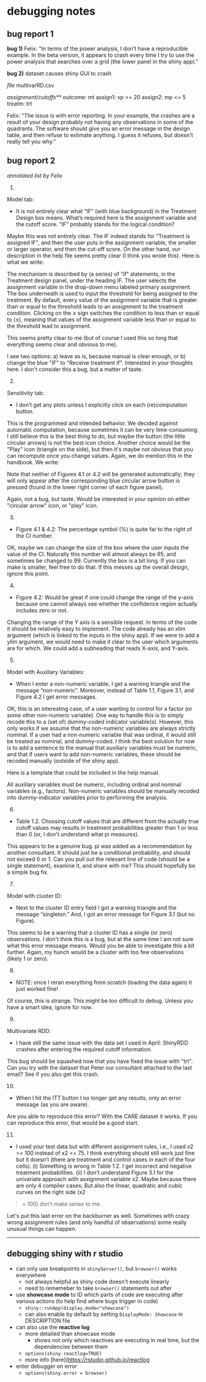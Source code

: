 # debugging notes

## bug report 1

**bug 1)** Felix: "In terms of the power analysis, I don't have a reproducible example. In the beta version, it appears to crash every time I try to use the
power analysis that searches over a grid (the lower panel in the shiny
app)."

**bug 2)** dataset causes shiny GUI to crash

_file_
multivarRD.csv

_assignment/cutoffs**_
outcome: mt
assign1: vp >= 20
assign2: mp <= 5
treatm: trt

Felix: "The issue is with error reporting. In your example, the crashes are a result of your design probably not having any observations in some of the quadrants. The software should give you an error message in the design table, and then refuse to estimate anything. I guess it refuses, but doesn't really tell you why."

## bug report 2
*annotated list by Felix*

1)
Model tab:
+ It is not entirely clear what “IF” (with blue background) in the
Treatment Design box means. What’s required here is the assignment
variable and the cutoff score. “IF” probably stands for the logical
condition?

Maybe this was not entirely clear. The IF indeed stands for "Treatment
is assigned IF", and then the user puts in the assignment variable,
the smaller or larger operator, and then the cut-off score.
On the other hand, our description in the help file seems pretty clear
(I think you wrote this). Here is what we write:

The mechanism is described by (a series) of “if” statements, in the
Treatment design panel, under the heading IF. The user selects the
assignment variable in the drop-down menu labeled primary assignment.
The box underneath is used to input the threshold for being assigned
to the treatment. By default, every value of the assignment variable
that is greater than or equal to the threshold leads to an assignment
to the treatment condition. Clicking on the ≥ sign switches the
condition to less than or equal to (≤), meaning that values of the
assignment variable less than or equal to the threshold lead to
assignment.

This seems pretty clear to me (but of course I used this so long that
everything seems clear and obvious to me).

I see two options: a) leave as is, because manual is clear enough, or
b) change the blue "IF" to "Receive treatment if".
Interested in your thoughts here. I don't consider this a bug, but a
matter of taste.



2)
Sensitivity tab:
+ I don’t get any plots unless I explicitly click on each
(re)computation button.

This is the programmed and intended behavior. We decided against
automatic computation, because sometimes it can be very
time-consuming. I still believe this is the best thing to do, but
maybe the button (the little circular arrows) is not the best icon
choice. Another choice would be the "Play" icon (triangle on the
side), but then it's maybe not obvious that you can recompute once you
change values. Again, we do mention this in the handbook. We write:

Note that neither of Figures 4.1 or 4.2 will be generated
automatically; they will only appear after the corresponding blue
circular arrow button is pressed (found in the lower right corner of
each figure panel).

Again, not a bug, but taste. Would be interested in your opinion on
either "circular arrow" icon, or "play" icon.


3)
+ Figure 4.1 & 4.2: The percentage symbol (%) is quite far to the
right of the CI number.

OK, maybe we can change the size of the box where the user inputs the
value of the CI. Naturally this number will almost always be 95, and
sometimes be changed to 99. Currently the box is a bit long. If you
can make is smaller, feel free to do that. If this messes up the
overall design, ignore this point.


4)
+ Figure 4.2: Would be great if one could change the range of the
y-axis because one cannot always see whether the confidence region
actually includes zero or not.

Changing the range of the Y axis is a sensible request. In terms of
the code it should be relatively easy to implement. The code already
has an xlim argument (which is linked to the inputs in the shiny app).
If we were to add a ylim argument, we would need to make it clear to
the user which arguments are for which. We could add a subheading that
reads X-axis, and Y-axis.

5)
Model with Auxiliary Variables:
+ When I enter a non-numeric variable, I get a warning triangle and
the message “non-numeric”. Moreover, instead of Table 1.1, Figure 3.1,
and Figure 4.2 I get error messages.

OK, this is an interesting case, of a user wanting to control for a
factor (or some other non-numeric variable). One way to handle this is
to simply recode this to a (set of) dummy-coded indicator variable(s).
However, this only works if we assume that the non-numeric variables
are always strictly nominal. If a user had a non-numeric variable that
was ordinal, it would still be treated as nominal, and dummy-coded. I
think the best solution for now is to add a sentence to the manual
that auxiliary variables must be numeric, and that if users want to
add non-numeric variables, these should be recoded manually (outside
of the shiny app).

Here is a template that could be included in the help manual.

All auxiliary variables must be numeric, including ordinal and nominal
variables (e.g., factors). Non-numeric variables should be manually
recoded into dummy-indicator variables prior to performing the
analysis.

6)
+ Table 1.2. Choosing cutoff values that are different from the
actually true cutoff values may results in treatment probabilities
greater than 1 or less than 0 (or, I don’t understand what pi
measures).

This appears to be a genuine bug. pi was added as a recommendation by
another consultant. It should just be a conditional probability, and
should not exceed 0 or 1. Can you pull out the relevant line of code
(should be a single statement), examine it, and share with me? This
should hopefully be a simple bug fix.


7)
Model with cluster ID:
+ Next to the cluster ID entry field I got a warning triangle and the
message “singleton.” And, I got an error message for Figure 3.1 (but
no Figure).

This seems to be a warning that a cluster ID has a single (or zero)
observations. I don't think this is a bug, but at the same time I am
not sure what this error message means. Would you be able to
investigate this a bit further. Again, my hunch would be a cluster
with too few observations (likely 1 or zero).

8)
+ NOTE: once I reran everything from scratch (loading the data again)
it just worked fine!

Of course, this is strange. This might be too difficult to debug.
Unless you have a smart idea, ignore for now.


9)
Multivariate RDD:
+ I have still the same issue with the data set I used in April:
ShinyRDD crashes after entering the required cutoff information.

This bug should be squashed now that you have fixed the issue with
"trt". Can you try with the dataset that Peter our consultant attached
to the last email? See if you also get this crash.

10)
+ When I hit the ITT button I no longer get any results, only an error
message (as you are aware).

Are you able to reproduce this error? With the CARE dataset it works.
If you can reproduce this error, that would be a good start.

11)
+ I used your test data but with different assignment rules, i.e., I
used x2 >= 100 instead of x2 <= 75. I think everything should still
work just fine but it doesn’t (there are treatment and control cases
in each of the four cells).
(i) Something is wrong in Table 1.2. I get incorrect and negative
treatment probabilities.
(ii) I don’t understand Figure 3.1 for the univariate approach with
assignment variable x2. Maybe because there are only 4 complier cases;
But also the linear, quadratic and cubic curves on the right side (x2
>= 100) don’t make sense to me.

Let's put this last error on the backburner as well. Sometimes with
crazy wrong assignment rules (and only handful of observations) some
really unusual things can happen.

----------------------

## debugging shiny with r studio

* can only use breakpoints in `shinyServer()`, but `browser()` works everywhere
  * not always helpful as shiny code doesn't execute linearly
  * need to rememeber to take `browser()` statements out after
* use **showcase mode** to ID which parts of code are executing after various actions (to help find where bugs trigger in code)
  * `shiny::runApp(display.mode="showcase")`
  * can also enable by default by setting `DisplayMode: Showcase` in DESCRIPTION file
* can also use the **reactive log**
  * more detailed than showcase mode
    * shows not only which reactives are executing in real time, but the dependencise between them
  * `options(shiny.reactlog=TRUE)`
  * more info [here](https://rstudio.github.io/reactlog
* enter debugger on error
  * `options(shiny.error = browser)`

